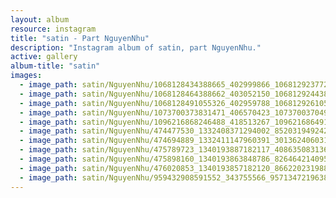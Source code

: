 ```yaml
---
layout: album
resource: instagram
title: "satin - Part NguyenNhu"
description: "Instagram album of satin, part NguyenNhu."
active: gallery
album-title: "satin"
images:
  - image_path: satin/NguyenNhu/1068128434388665_402999866_1068129237721918_2774767527195796319_n.jpg
  - image_path: satin/NguyenNhu/1068128464388662_403052150_1068129244388584_6445946916323693952_n.jpg
  - image_path: satin/NguyenNhu/1068128491055326_402959788_1068129261055249_698499487881020621_n.jpg
  - image_path: satin/NguyenNhu/1073700373831471_406570423_1073700370498138_1735111995736099182_n.jpg
  - image_path: satin/NguyenNhu/1096216868246488_418513267_1096216864913155_2291766934137627457_n.jpg
  - image_path: satin/NguyenNhu/474477530_1332408371294002_8520319492426473296_n.jpg
  - image_path: satin/NguyenNhu/474694889_1332411147960391_3013624060310089411_n.jpg
  - image_path: satin/NguyenNhu/475789723_1340193887182117_4086350831369414089_n.jpg
  - image_path: satin/NguyenNhu/475898160_1340193863848786_8264642140957159204_n.jpg
  - image_path: satin/NguyenNhu/476020853_1340193857182120_8662202319884371200_n.jpg
  - image_path: satin/NguyenNhu/959432908591552_343755566_957134721963893_4612575637478186852_n.jpg
---
```

